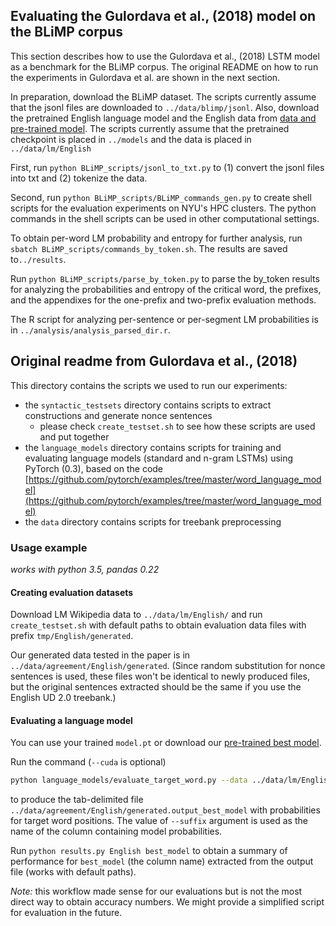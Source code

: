 ## Evaluating the Gulordava et al., (2018) model on the BLiMP corpus

This section describes how to use the Gulordava et al., (2018) LSTM model as a benchmark for the BLiMP corpus. The original README on how to run the experiments in Gulordava et al. are shown in the next section.

In preparation, download the BLiMP dataset. The scripts currently assume that the jsonl files are downloaded to `../data/blimp/jsonl`. Also, download the pretrained English language model and the English data from [data and pre-trained model](../data). The scripts currently assume that the pretrained checkpoint is placed in `../models` and the data is placed in `../data/lm/English`

First, run `python BLiMP_scripts/jsonl_to_txt.py` to (1) convert the jsonl files into txt and (2) tokenize the data.

Second, run `python BLiMP_scripts/BLiMP_commands_gen.py` to create shell scripts for the evaluation experiments on NYU's HPC clusters. The python commands in the shell scripts can be used in other computational settings.

To obtain per-word LM probability and entropy for further analysis, run `sbatch BLiMP_scripts/commands_by_token.sh`. The results are saved to`../results`. 

Run `python BLiMP_scripts/parse_by_token.py` to parse the by_token results for analyzing the probabilities and entropy of the critical word, the prefixes, and the appendixes for the one-prefix and two-prefix evaluation methods.

The R script for analyzing per-sentence or per-segment LM probabilities is in `../analysis/analysis_parsed_dir.r`.


## Original readme from Gulordava et al., (2018)

This directory contains the scripts we used to run our experiments:

- the `syntactic_testsets` directory contains scripts to extract constructions and generate nonce sentences
  - please check  `create_testset.sh` to see how these scripts are used and put together
- the `language_models` directory contains scripts for training and evaluating language models (standard and n-gram LSTMs) using PyTorch (0.3), based on the code [https://github.com/pytorch/examples/tree/master/word_language_model](https://github.com/pytorch/examples/tree/master/word_language_model)
- the `data` directory contains scripts for treebank preprocessing



### Usage example

*works with python 3.5, pandas 0.22*

#### Creating evaluation datasets

Download LM Wikipedia data to `../data/lm/English/` and run `create_testset.sh` with default paths to obtain evaluation data files with prefix `tmp/English/generated`. 

Our generated data tested in the paper is in `../data/agreement/English/generated`. (Since random substitution for nonce sentences is used, these files won't be identical to newly produced files, but the original sentences extracted should be the same if you use the English UD 2.0 treebank.)

#### Evaluating a language model

You can use your trained `model.pt` or download our [pre-trained best model](../data).

Run the command (`--cuda` is optional)

```bash
python language_models/evaluate_target_word.py --data ../data/lm/English/ --checkpoint model.pt --path ../data/agreement/English/generated --suffix best_model --cuda
```

to produce the tab-delimited file `../data/agreement/English/generated.output_best_model` with probabilities for target word positions. The value of `--suffix` argument is used as the name of the column containing model probabilities.

Run `python results.py English best_model` to obtain a summary of performance for `best_model` (the column name) extracted from the output file (works with default paths). 

*Note:* this workflow made sense for our evaluations but is not the most direct way to obtain accuracy numbers. We might provide a simplified script for evaluation in the future.







